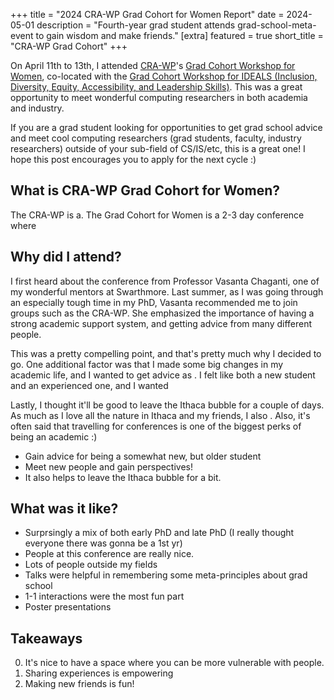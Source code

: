 +++
title = "2024 CRA-WP Grad Cohort for Women Report"
date = 2024-05-01
description = "Fourth-year grad student attends grad-school-meta-event to gain wisdom and make friends."
[extra]
featured = true
short_title = "CRA-WP Grad Cohort"
+++

On April 11th to 13th, I attended [CRA-WP](https://cra.org/cra-wp/)'s
[Grad Cohort Workshop for
Women](https://cra.org/cra-wp/grad-cohort-for-women/), co-located with
the [Grad Cohort Workshop for IDEALS (Inclusion, Diversity, Equity,
Accessibility, and Leadership
Skills)](https://cra.org/cra-wp/grad-cohort-ideals/). This was a great
opportunity to meet wonderful computing researchers in both academia
and industry.

If you are a grad student looking for opportunities to get grad school
advice and meet cool computing researchers (grad students, faculty,
industry researchers) outside of your sub-field of CS/IS/etc, this is
a great one! I hope this post encourages you to apply for the next
cycle :)

## What is CRA-WP Grad Cohort for Women?

The CRA-WP is a. The Grad Cohort for Women is a 2-3 day conference where 

## Why did I attend?

I first heard about the conference from Professor Vasanta Chaganti,
one of my wonderful mentors at Swarthmore. Last summer, as I was going
through an especially tough time in my PhD, Vasanta recommended me to
join groups such as the CRA-WP. She emphasized the importance of
having a strong academic support system, and getting advice from many
different people.

This was a pretty compelling point, and that's pretty much why I
decided to go. One additional factor was that I made some big changes
in my academic life, and I wanted to get advice as . I felt like both a new student
and an experienced one, and I wanted

Lastly, I thought it'll be good to leave the Ithaca bubble for a
couple of days. As much as I love all the nature in Ithaca and my
friends, I also . Also, it's often said that travelling for conferences is
one of the biggest perks of being an academic :)

- Gain advice for being a somewhat new, but older student
- Meet new people and gain perspectives!
- It also helps to leave the Ithaca bubble for a bit.

## What was it like?

- Surprsingly a mix of both early PhD and late PhD (I really thought everyone there was gonna be a 1st yr)
- People at this conference are really nice.
- Lots of people outside my fields
- Talks were helpful in remembering some meta-principles about grad school
- 1-1 interactions were the most fun part
- Poster presentations

## Takeaways

0. It's nice to have a space where you can be more vulnerable with people.
1. Sharing experiences is empowering
2. Making new friends is fun!
